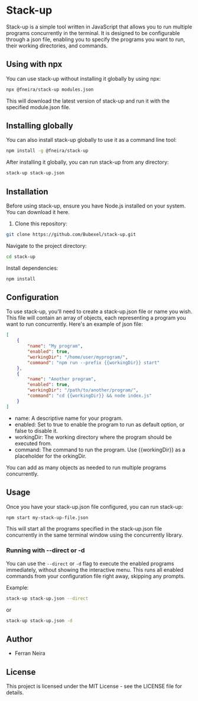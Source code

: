 # Stack-up

Stack-up is a simple tool written in JavaScript that allows you to run multiple programs concurrently in the terminal. It is designed to be configurable through a json file, enabling you to specify the programs you want to run, their working directories, and commands.
## Using with npx
You can use stack-up without installing it globally by using npx:
```bash
npx @fneira/stack-up modules.json
```
This will download the latest version of stack-up and run it with the specified module.json file.
## Installing globally
You can also install stack-up globally to use it as a command line tool:
```bash
npm install -g @fneira/stack-up
```
After installing it globally, you can run stack-up from any directory:
```bash
stack-up stack-up.json
```
## Installation

Before using stack-up, ensure you have Node.js installed on your system. You can download it here.
1. Clone this repository:
```bash
git clone https://github.com/Bubexel/stack-up.git
```
Navigate to the project directory:
```bash
cd stack-up
```
Install dependencies:
```bash
npm install
```
## Configuration
To use stack-up, you'll need to create a stack-up.json file or name you wish. This file will contain an array of objects, each representing a program you want to run concurrently. Here's an example of json file:
```json
[
    {
        "name": "My program",
        "enabled": true,
        "workingDir": "/home/user/myprogram/",
        "command": "npm run --prefix {{workingDir}} start"
    },
    {
        "name": "Another program",
        "enabled": true,
        "workingDir": "/path/to/another/program/",
        "command": "cd {{workingDir}} && node index.js"
    }
]
```
- name: A descriptive name for your program.
- enabled: Set to true to enable the program to run as default option, or false to disable it.
- workingDir: The working directory where the program should be executed from.
- command: The command to run the program. Use {{workingDir}} as a placeholder for the orkingDir.

You can add as many objects as needed to run multiple programs concurrently.
## Usage
Once you have your stack-up.json file configured, you can run stack-up:
```bash
npm start my-stack-up-file.json
```
This will start all the programs specified in the stack-up.json file concurrently in the same terminal window using the concurrently library.

### Running with --direct or -d

You can use the `--direct` or `-d` flag to execute the enabled programs immediately, without showing the interactive menu. This runs all enabled commands from your configuration file right away, skipping any prompts.

Example:
```bash
stack-up stack-up.json --direct
```
or
```bash
stack-up stack-up.json -d
```
## Author
- Ferran Neira
## License
This project is licensed under the MIT License - see the LICENSE file for details.